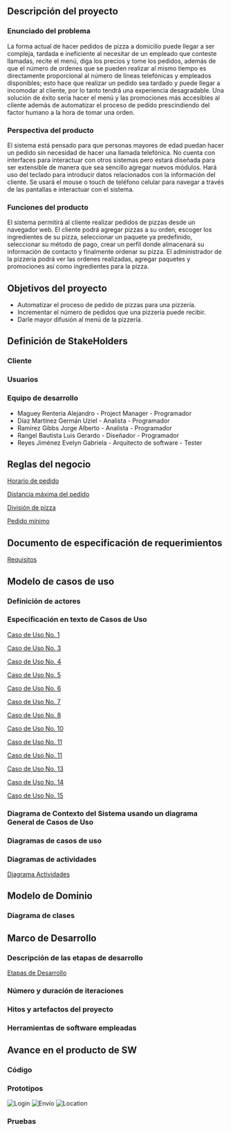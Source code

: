 ## Descripción del proyecto

### Enunciado del problema
La forma actual de hacer pedidos de pizza a domicilio puede llegar a ser compleja, tardada e ineficiente al necesitar de un empleado que conteste llamadas, recite el menú, diga los precios y tome los pedidos, además de que el número de ordenes que se pueden realizar al mismo tiempo es directamente proporcional al número de líneas telefónicas y empleados disponibles; esto hace que realizar un pedido sea tardado y puede llegar a incomodar al cliente, por lo tanto tendrá una experiencia desagradable. Una solución de éxito sería hacer el menú y las promociones más accesibles al cliente además de automatizar el proceso de pedido prescindiendo del factor humano a la hora de tomar una orden.

### Perspectiva del producto
El sistema está pensado para que personas mayores de edad puedan hacer un pedido sin necesidad de hacer una llamada telefónica. 
No cuenta con interfaces para interactuar con otros sistemas pero estará diseñada para ser extensible de manera que sea sencillo agregar nuevos módulos.
Hará uso del teclado para introducir datos relacionados con la información del cliente.
Se usará el mouse o touch de teléfono celular para navegar a través de las pantallas e interactuar con el sistema.

### Funciones del producto
El sistema permitirá al cliente realizar pedidos de pizzas desde un navegador web. El cliente podrá agregar pizzas a su orden, escoger los ingredientes de su pizza, seleccionar un paquete ya predefinido, seleccionar su método de pago, crear un perfil donde almacenará su información de contacto y finalmente ordenar su pizza. El administrador de la pizzeria podrá ver las ordenes realizadas, agregar paquetes y promociones así como ingredientes para la pizza. 

## Objetivos del proyecto
* Automatizar el proceso de pedido de pizzas para una pizzería.
* Incrementar el número de pedidos que una pizzería puede recibir.
* Darle mayor difusión al menú de la pizzería.

## Definición de StakeHolders

### Cliente


### Usuarios


### Equipo de desarrollo
* Maguey Rentería Alejandro - Project Manager - Programador
* Díaz Martínez Germán Uziel - Analista - Programador
* Ramírez Gibbs Jorge Alberto - Analista - Programador
* Rangel Bautista Luis Gerardo - Diseñador - Programador
* Reyes Jiménez Evelyn Gabriela - Arquitecto de software - Tester

## Reglas del negocio

[Horario de pedido](./br1.md)

[Distancia máxima del pedido](./br2.md)

[División de pizza](./br3.md)

[Pedido mínimo](./br4.md)

## Documento de especificación de requerimientos

[Requisitos](./requisitos.md)

## Modelo de casos de uso

### Definición de actores

### Especificación en texto de Casos de Uso
[Caso de Uso No. 1](./cu1.md)

[Caso de Uso No. 3](./cu3.md)

[Caso de Uso No. 4](./cu4.md)

[Caso de Uso No. 5](./cu5.md)

[Caso de Uso No. 6](./cu6.md)

[Caso de Uso No. 7](./cu7.md)

[Caso de Uso No. 8](./cu8.md)

[Caso de Uso No. 10](./cu10.md)

[Caso de Uso No. 11](./cu11.md)

[Caso de Uso No. 11](./cu12.md)

[Caso de Uso No. 13](./cu13.md)

[Caso de Uso No. 14](./cu14.md)

[Caso de Uso No. 15](./cu15.md)

### Diagrama de Contexto del Sistema usando un diagrama General de Casos de Uso

### Diagramas de casos de uso

### Diagramas de actividades
[Diagrama Actividades](./actividades.md)

## Modelo de Dominio

### Diagrama de clases

## Marco de Desarrollo

### Descripción de las etapas de desarrollo
[Etapas de Desarrollo](./etapasDesarrollo.md)

### Número y duración de iteraciones

### Hitos y artefactos del proyecto

### Herramientas de software empleadas

## Avance en el producto de SW

### Código

### Prototipos
![Login](./Login.png "Login")
![Envío](./Selection.png "Envío")
![Location](./Location.png "Location")
### Pruebas
